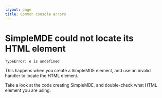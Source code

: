 ```yaml
---
layout: page
title: Common console errors
---
```


# SimpleMDE could not locate its HTML element

    TypeError: e is undefined

This happens when you create a SimpleMDE element, and use an invalid handler to locate
the HTML element.

Take a look at the code creating SimpleMDE, and double-check what HTML element you are
using.

